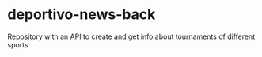 # deportivo-news-back
Repository with an API to create and get info about tournaments of different sports
